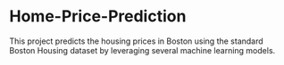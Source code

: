 # Home-Price-Prediction
This project predicts the housing prices in Boston using the standard Boston Housing dataset by leveraging several machine learning models.
